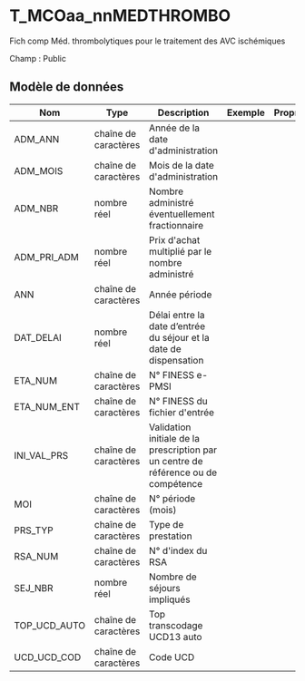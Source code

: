 # T_MCOaa_nnMEDTHROMBO

Fich comp Méd. thrombolytiques pour le traitement des AVC ischémiques 

Champ : Public


## Modèle de données

|Nom|Type|Description|Exemple|Propriétés|
|-|-|-|-|-|
|ADM_ANN|chaîne de caractères|Année de la date d'administration|||
|ADM_MOIS|chaîne de caractères|Mois de la date d'administration|||
|ADM_NBR|nombre réel|Nombre administré éventuellement fractionnaire|||
|ADM_PRI_ADM|nombre réel|Prix d'achat multiplié par le nombre administré|||
|ANN|chaîne de caractères|Année période|||
|DAT_DELAI|nombre réel|Délai entre la date d’entrée du séjour et la date de dispensation|||
|ETA_NUM|chaîne de caractères|N° FINESS e-PMSI|||
|ETA_NUM_ENT|chaîne de caractères|N° FINESS du fichier d'entrée|||
|INI_VAL_PRS|chaîne de caractères|Validation initiale de la prescription par un centre de référence ou de compétence|||
|MOI|chaîne de caractères|N° période (mois)|||
|PRS_TYP|chaîne de caractères|Type de prestation|||
|RSA_NUM|chaîne de caractères|N° d'index du RSA|||
|SEJ_NBR|nombre réel|Nombre de séjours impliqués|||
|TOP_UCD_AUTO|chaîne de caractères|Top transcodage UCD13 auto|||
|UCD_UCD_COD|chaîne de caractères|Code UCD|||
